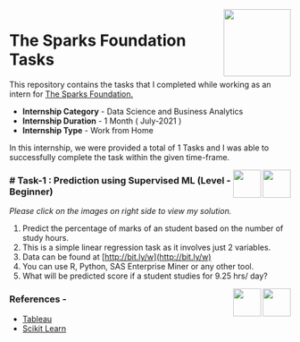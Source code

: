 <img align = right height = 120 width = 120 src = https://www.thesparksfoundationsingapore.org/images/logo_small.png>

#  The Sparks Foundation Tasks


This repository contains the tasks that I completed while working as an intern for [The Sparks Foundation.](https://www.thesparksfoundationsingapore.org/)
- **Internship Category** - Data Science and Business Analytics
- **Internship Duration** - 1 Month ( July-2021 )
- **Internship Type** - Work from Home

In this internship, we were provided a total of 1 Tasks and I was able to successfully complete the task within the given time-frame.

[<img align = right height = 50 width = 50 src = https://cdn4.iconfinder.com/data/icons/social-media-and-logos-11/32/Logo_Youtube-512.png>](https://youtu.be/ePDA-9p19fw)
[<img align = right height = 50 width = 50 src = https://cdn4.iconfinder.com/data/icons/project-management-4-2/65/161-512.png>](https://github.com/kritika-srivastava/The-Sparks-Foundation-Tasks/blob/master/Task-1_Linear_Regression.ipynb)


### # Task-1 : Prediction using Supervised ML (Level - Beginner)
_Please click on the images on right side to view my solution._

1. Predict the percentage of marks of an student based on the number of study hours.
1. This is a simple linear regression task as it involves just 2 variables.
1. Data can be found at [http://bit.ly/w](http://bit.ly/w)
1. You can use R, Python, SAS Enterprise Miner or any other tool.
1. What will be predicted score if a student studies for 9.25 hrs/ day?

[<img align = right height = 50 width = 50 src = https://cdn4.iconfinder.com/data/icons/social-media-and-logos-11/32/Logo_Youtube-512.png>](https://youtu.be/Uv-d6PRphp4)
[<img align = right height = 50 width = 50 src = https://cdn4.iconfinder.com/data/icons/project-management-4-2/65/161-512.png>](https://github.com/kritika-srivastava/The-Sparks-Foundation-Tasks/blob/master/Task-2_Clustering.ipynb)

 ### References -
 - [Tableau](https://help.tableau.com/v2018.3/offline/en-us/tableau_desktop.pdf) 
 - [Scikit Learn](https://scikit-learn.org/stable/)
 







